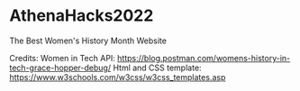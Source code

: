 # AthenaHacks2022
The Best Women's History Month Website


Credits:
Women in Tech API: https://blog.postman.com/womens-history-in-tech-grace-hopper-debug/
Html and CSS template: https://www.w3schools.com/w3css/w3css_templates.asp
